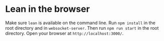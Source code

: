 # Lean in the browser

Make sure `lean` is available on the command line. Run `npm install` in the root
directory and in `websocket-server`. Then run `npm run start` in the root
directory. Open your browser at `http://localhost:3000/`.